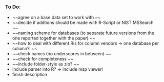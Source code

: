 ### To Do:

- ~~agree on a base data set to work with ~~
- ~~decide if addtions should be made with R-Script or NIST MSSearch ~~
- ~~naming scheme for databases (to separate future versions from the one reported together with the paper) ~~
- ~~how to deal with different RIs for column vendors -> one database per column?! ~~
- ~~check names (no underscores in between) ~~
- ~~check for completeness ~~
- ~~include folder-style as zip? ~~
- include parser into R?  -> include msp viewer!
- finish description
